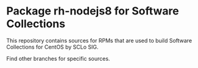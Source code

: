 # Package rh-nodejs8 for Software Collections

This repository contains sources for RPMs that are used
to build Software Collections for CentOS by SCLo SIG.

Find other branches for specific sources.
